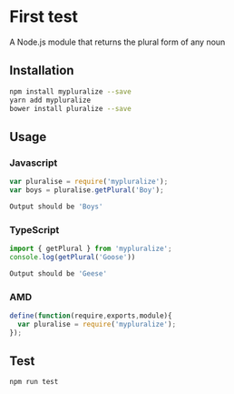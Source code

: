 # First test
A Node.js module that returns the plural form of any noun

## Installation 
```sh
npm install mypluralize --save
yarn add mypluralize
bower install pluralize --save
```

## Usage

### Javascript

```javascript
var pluralise = require('mypluralize');
var boys = pluralise.getPlural('Boy');
```
```sh
Output should be 'Boys'
```

### TypeScript
```typescript
import { getPlural } from 'mypluralize';
console.log(getPlural('Goose'))
```
```sh
Output should be 'Geese'
```

### AMD
```javascript
define(function(require,exports,module){
  var pluralise = require('mypluralize');
});
```

## Test 
```sh
npm run test
```